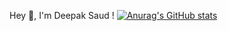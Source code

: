 Hey 👋, I'm Deepak Saud !
[![Anurag's GitHub stats](https://github-readme-stats.vercel.app/api?username=Deepaksd21)](https://github.com/anuraghazra/github-readme-stats)

